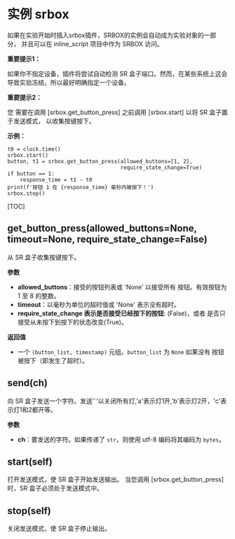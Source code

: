 <div class="ClassDoc YAMLDoc" markdown="1">

# 实例 __srbox__

如果在实验开始时插入srbox插件，SRBOX的实例会自动成为实验对象的一部分，
并且可以在 inline_script 项目中作为 SRBOX 访问。

__重要提示1：__

如果你不指定设备，插件将尝试自动检测
SR 盒子端口。然而，在某些系统上这会导致实验冻结，所以最好明确指定一个设备。

__重要提示2：__

您
需要在调用 [srbox.get_button_press] 之前调用 [srbox.start] 以将 SR 盒子置于发送模式，
以收集按键按下。

__示例：__
~~~ .python
t0 = clock.time()
srbox.start()
button, t1 = srbox.get_button_press(allowed_buttons=[1, 2],
                                    require_state_change=True)
if button == 1:
    response_time = t1 - t0
print(f'按钮 1 在 {response_time} 毫秒内被按下！')
srbox.stop()
~~~
[TOC]

## get_button_press(allowed_buttons=None, timeout=None, require_state_change=False)

从 SR 盒子收集按键按下。


__参数__

- **allowed_buttons**：接受的按钮列表或 'None' 以接受所有
按钮。有效按钮为 1 至 8 的整数。
- **timeout**：以毫秒为单位的超时值或 'None' 表示没有超时。
- **require_state_change    表示是否接受已经按下的按钮**: (False)，或者 是否只接受从未按下到按下的状态改变(True)。

__返回值__

- 一个 `(button_list, timestamp)` 元组。`button_list` 为 `None` 如果没有
按钮被按下（即发生了超时）。

## send(ch)

向 SR 盒子发送一个字符。发送'`'以关闭所有灯,'a'表示灯1开,'b'表示灯2开，'c'表示灯1和2都开等。

__参数__

- **ch**：要发送的字符。如果传递了 `str`，则使用 utf-8 编码将其编码为
`bytes`。

## start(self)

打开发送模式，使 SR 盒子开始发送输出。
当您调用
[srbox.get_button_press] 时，SR 盒子必须处于发送模式中。




## stop(self)

关闭发送模式，使 SR 盒子停止输出。

</div>